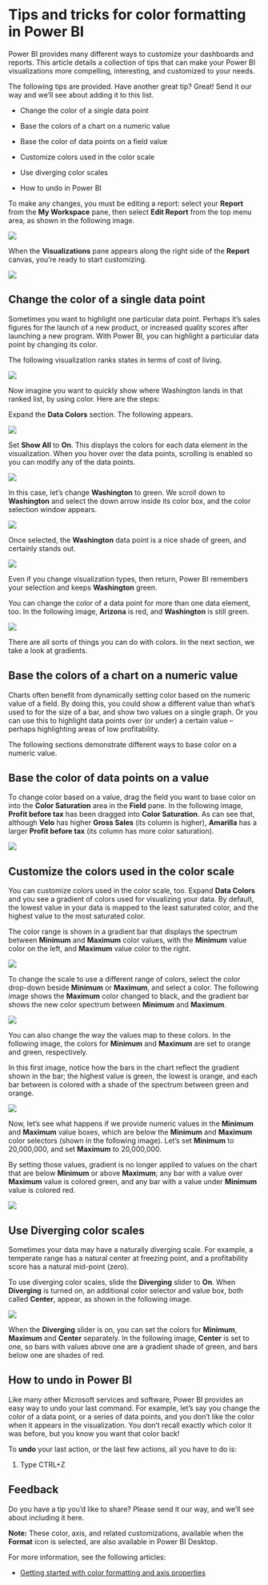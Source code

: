 ﻿<properties 
   pageTitle="Tips and tricks for color formatting in Power BI"
   description="Tips and tricks for color formatting in Power BI"
   services="powerbi" 
   documentationCenter="" 
   authors="v-aljenk" 
   manager="mblythe" 
   editor=""
   tags=""/>
 
<tags
   ms.service="powerbi"
   ms.devlang="NA"
   ms.topic="article"
   ms.tgt_pltfrm="NA"
   ms.workload="powerbi"
   ms.date="10/14/2015"
   ms.author="v-aljenk"/>

# Tips and tricks for color formatting in Power BI

Power BI provides many different ways to customize your dashboards and reports. This article details a collection of tips that can make your Power BI visualizations more compelling, interesting, and customized to your needs.

The following tips are provided. Have another great tip? Great! Send it our way and we’ll see about adding it to this list.

-   Change the color of a single data point

-   Base the colors of a chart on a numeric value

-   Base the color of data points on a field value

-   Customize colors used in the color scale

-   Use diverging color scales

-   How to undo in Power BI

To make any changes, you must be editing a report: select your **Report** from the **My Workspace** pane, then select **Edit Report** from the top menu area, as shown in the following image.

![](media/powerbi-service-tips-and-tricks-for-color-formatting/TipsTricksColor_1.png)

When the **Visualizations** pane appears along the right side of the **Report** canvas, you’re ready to start customizing.

![](media/powerbi-service-tips-and-tricks-for-color-formatting/TipsTricksColor_2.png)

## Change the color of a single data point

Sometimes you want to highlight one particular data point. Perhaps it’s sales figures for the launch of a new product, or increased quality scores after launching a new program. With Power BI, you can highlight a particular data point by changing its color.

The following visualization ranks states in terms of cost of living.  

![](media/powerbi-service-tips-and-tricks-for-color-formatting/TipsTricksColor_3.png)

Now imagine you want to quickly show where Washington lands in that ranked list, by using color. Here are the steps:

Expand the **Data Colors** section. The following appears.

![](media/powerbi-service-tips-and-tricks-for-color-formatting/TipsTricksColor_4.png)

Set **Show All** to **On**. This displays the colors for each data element in the visualization. When you hover over the data points, scrolling is enabled so you can modify any of the data points. 

![](media/powerbi-service-tips-and-tricks-for-color-formatting/TipsTricksColor_5.png)

In this case, let’s change **Washington** to green. We scroll down to **Washington** and select the down arrow inside its color box, and the color selection window appears.

![](media/powerbi-service-tips-and-tricks-for-color-formatting/TipsTricksColor_6.png)

Once selected, the **Washington** data point is a nice shade of green, and certainly stands out.

![](media/powerbi-service-tips-and-tricks-for-color-formatting/TipsTricksColor_7.png)

Even if you change visualization types, then return, Power BI remembers your selection and keeps **Washington** green. 

You can change the color of a data point for more than one data element, too. In the following image, **Arizona** is red, and **Washington** is still green.

![](media/powerbi-service-tips-and-tricks-for-color-formatting/TipsTricksColor_8.png)

There are all sorts of things you can do with colors. In the next section, we take a look at gradients. 

## Base the colors of a chart on a numeric value

Charts often benefit from dynamically setting color based on the numeric value of a field. By doing this, you could show a different value than what’s used to for the size of a bar, and show two values on a single graph. Or you can use this to highlight data points over (or under) a certain value – perhaps highlighting areas of low profitability.

The following sections demonstrate different ways to base color on a numeric value.

## Base the color of data points on a value

To change color based on a value, drag the field you want to base color on into the **Color Saturation** area in the **Field** pane. In the following image, **Profit before tax** has been dragged into **Color Saturation**. As can see that, although **Velo** has higher **Gross Sales** (its column is higher), **Amarilla** has a larger **Profit before tax** (its column has more color saturation).

![](media/powerbi-service-tips-and-tricks-for-color-formatting/TipsTricksColor_9.png)

## Customize the colors used in the color scale

You can customize colors used in the color scale, too. Expand **Data Colors** and you see a gradient of colors used for visualizing your data. By default, the lowest value in your data is mapped to the least saturated color, and the highest value to the most saturated color. 

The color range is shown in a gradient bar that displays the spectrum between **Minimum** and **Maximum** color values, with the **Minimum** value color on the left, and **Maximum** value color to the right.

![](media/powerbi-service-tips-and-tricks-for-color-formatting/TipsTricksColor_10.png)

To change the scale to use a different range of colors, select the color drop-down beside **Minimum** or **Maximum**, and select a color. The following image shows the **Maximum** color changed to black, and the gradient bar shows the new color spectrum between **Minimum** and **Max﻿imum**.

![](media/powerbi-service-tips-and-tricks-for-color-formatting/TipsTricksColor_11.png)

You can also change the way the values map to these colors. In the following image, the colors for **Minimum** and **Maximum** are set to orange and green, respectively. 

In this first image, notice how the bars in the chart reflect the gradient shown in the bar; the highest value is green, the lowest is orange, and each bar between is colored with a shade of the spectrum between green and orange.

![](media/powerbi-service-tips-and-tricks-for-color-formatting/TipsTricksColor_12.png)

Now, let’s see what happens if we provide numeric values in the **Minimum** and **Maximum** value boxes, which are below the **Minimum** and **Maximum** color selectors (shown in the following image). Let’s set **Minimum** to 20,000,000, and set **Maximum** to 20,000,000. 

By setting those values, gradient is no longer applied to values on the chart that are below **Minimum** or above **Maximum**; any bar with a value over **Maximum** value is colored green, and any bar with a value under **Minimum** value is colored red.

![](media/powerbi-service-tips-and-tricks-for-color-formatting/TipsTricksColor_13.png)

## Use Diverging color scales

Sometimes your data may have a naturally diverging scale. For example, a temperate range has a natural center at freezing point, and a profitability score has a natural mid-point (zero). 

To use diverging color scales, slide the **Diverging** slider to **On**. When **Diverging** is turned on, an additional color selector and value box, both called **Center**, appear, as shown in the following image.

![](media/powerbi-service-tips-and-tricks-for-color-formatting/TipsTricksColor_14.png)

When the **Diverging** slider is on, you can set the colors for **Minimum**, **Maximum** and **Center** separately. In the following image, **Center** is set to one, so bars with values above one are a gradient shade of green, and bars below one are shades of red.

## How to undo in Power BI

Like many other Microsoft services and software, Power BI provides an easy way to undo your last command. For example, let’s say you change the color of a data point, or a series of data points, and you don’t like the color when it appears in the visualization. You don’t recall exactly which color it was before, but you know you want that color back! 

To **undo** your last action, or the last few actions, all you have to do is:

1.  Type CTRL+Z 

## Feedback

Do you have a tip you’d like to share? Please send it our way, and we’ll see about including it here.

**Note:** These color, axis, and related customizations, available when the **F﻿ormat** icon is selected, are also available in Power BI Desktop.

For more information, see the following articles:

-   [Getting started with color formatting and axis properties](powerbi-service-getting-started-with-color-formatting-and-axis-properties.md)
